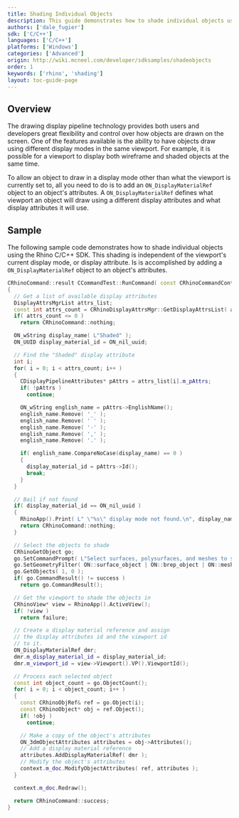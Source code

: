 ```yaml
---
title: Shading Individual Objects
description: This guide demonstrates how to shade individual objects using C/C++.
authors: ['dale_fugier']
sdk: ['C/C++']
languages: ['C/C++']
platforms: ['Windows']
categories: ['Advanced']
origin: http://wiki.mcneel.com/developer/sdksamples/shadeobjects
order: 1
keywords: ['rhino', 'shading']
layout: toc-guide-page
---
```


 
## Overview

The drawing display pipeline technology provides both users and developers great flexibility and control over how objects are drawn on the screen.  One of the features available is the ability to have objects draw using different display modes in the same viewport.  For example, it is possible for a viewport to display both wireframe and shaded objects at the same time.

To allow an object to draw in a display mode other than what the viewport is currently set to, all you need to do is to add an `ON_DisplayMaterialRef` object to an object's attributes.  A `ON_DisplayMaterialRef` defines what viewport an object will draw using a different display attributes and what display attributes it will use.

## Sample

The following sample code demonstrates how to shade individual objects using the Rhino C/C++ SDK.  This shading is independent of the viewport's current display mode, or display attribute.  Is is accomplished by adding a `ON_DisplayMaterialRef` object to an object's attributes.

```cpp
CRhinoCommand::result CCommandTest::RunCommand( const CRhinoCommandContext& context )
{
  // Get a list of available display attributes
  DisplayAttrsMgrList attrs_list;
  const int attrs_count = CRhinoDisplayAttrsMgr::GetDisplayAttrsList( attrs_list );
  if( attrs_count <= 0 )
    return CRhinoCommand::nothing;

  ON_wString display_name( L"Shaded" );
  ON_UUID display_material_id = ON_nil_uuid;

  // Find the "Shaded" display attribute
  int i;
  for( i = 0; i < attrs_count; i++ )
  {
    CDisplayPipelineAttributes* pAttrs = attrs_list[i].m_pAttrs;
    if( !pAttrs )
      continue;

    ON_wString english_name = pAttrs->EnglishName();
    english_name.Remove( '_' );
    english_name.Remove( ' ' );
    english_name.Remove( '-' );
    english_name.Remove( ',' );
    english_name.Remove( '.' );

    if( english_name.CompareNoCase(display_name) == 0 )
    {
      display_material_id = pAttrs->Id();
      break;
    }
  }

  // Bail if not found
  if( display_material_id == ON_nil_uuid )
  {
    RhinoApp().Print( L" \"%s\" display mode not found.\n", display_name );
    return CRhinoCommand::nothing;
  }

  // Select the objects to shade
  CRhinoGetObject go;
  go.SetCommandPrompt( L"Select surfaces, polysurfaces, and meshes to shade" );
  go.SetGeometryFilter( ON::surface_object | ON::brep_object | ON::mesh_object );
  go.GetObjects( 1, 0 );
  if( go.CommandResult() != success )
    return go.CommandResult();

  // Get the viewport to shade the objects in
  CRhinoView* view = RhinoApp().ActiveView();
  if( !view )
    return failure;

  // Create a display material reference and assign
  // the display attributes id and the viewport id
  // to it.
  ON_DisplayMaterialRef dmr;
  dmr.m_display_material_id = display_material_id;
  dmr.m_viewport_id = view->Viewport().VP().ViewportId();

  // Process each selected object
  const int object_count = go.ObjectCount();
  for( i = 0; i < object_count; i++ )
  {
    const CRhinoObjRef& ref = go.Object(i);
    const CRhinoObject* obj = ref.Object();
    if( !obj )
      continue;

    // Make a copy of the object's attributes
    ON_3dmObjectAttributes attributes = obj->Attributes();
    // Add a display material reference
    attributes.AddDisplayMaterialRef( dmr );
    // Modify the object's attributes
    context.m_doc.ModifyObjectAttributes( ref, attributes );
  }

  context.m_doc.Redraw();

  return CRhinoCommand::success;
}
```
